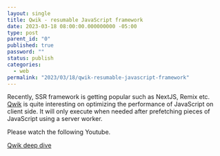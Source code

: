 ```yaml
---
layout: single
title: Qwik - resumable JavaScript framework
date: 2023-03-18 08:00:00.000000000 -05:00
type: post
parent_id: "0"
published: true
password: ""
status: publish
categories:
  - web
permalink: "2023/03/18/qwik-resumable-javascript-framework"
---
```


Recently, SSR framework is getting popular such as NextJS, Remix etc. [Qwik](https://qwik.builder.io/) is quite interesting on optimizing the performance of JavaScript on client side. It will only execute when needed after prefetching pieces of JavaScript using a server worker.

Please watch the following Youtube.

[Qwik deep dive](https://www.youtube.com/watch?v=qzuO1KYCHk0&ab_channel=FrontendMasters)